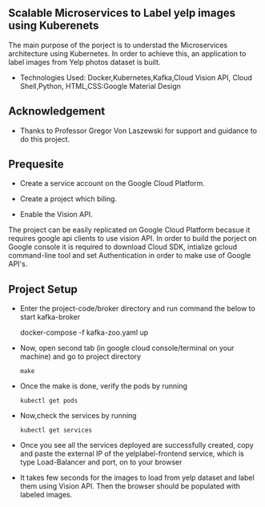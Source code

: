 ## Scalable Microservices to Label yelp images using Kuberenets 

The main purpose of the porject is to understad the Microservices
architecture using Kubernetes. In order to achieve this, an
application to label images from Yelp photos dataset is built.

* Technologies Used: Docker,Kubernetes,Kafka,Cloud Vision API,
Cloud Shell,Python, HTML,CSS:Google Material Design

## Acknowledgement 

* Thanks to Professor Gregor Von Laszewski for support and guidance to
  do this project.

## Prequesite

* Create a service account on the Google Cloud Platform.

* Create a project which biling.

* Enable the Vision API.

The project can be easily replicated on Google Cloud Platform becasue it requires google api clients to use vision API. In
order to build the porject on Google console it is required to
download Cloud SDK, intialize gcloud command-line tool and set
Authentication in order to make use of Google API's.

## Project Setup

* Enter the project-code/broker directory and run command the below to start kafka-broker

    docker-compose -f kafka-zoo.yaml up
    
* Now, open second tab (in google cloud console/terminal on your machine) and go to project directory

	```make```

* Once the make is done, verify the pods by running 

	```kubectl get pods```

* Now,check the services by running

	```kubectl get services```

* Once you see all the services deployed are successfully created, copy and paste the external IP of the yelplabel-frontend service, which  is type Load-Balancer and port, on to your browser 

* It takes few seconds for the images to load from  yelp dataset and label them
  using Vision API. Then the browser should be populated with labeled images.


